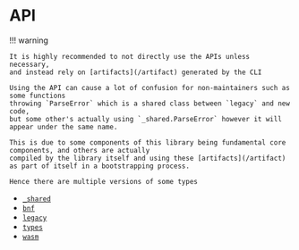 # API

!!! warning

    It is highly recommended to not directly use the APIs unless necessary,
    and instead rely on [artifacts](/artifact) generated by the CLI

    Using the API can cause a lot of confusion for non-maintainers such as some functions
    throwing `ParseError` which is a shared class between `legacy` and new code,
    but some other's actually using `_shared.ParseError` however it will appear under the same name.

    This is due to some components of this library being fundamental core components, and others are actually
    compiled by the library itself and using these [artifacts](/artifact) as part of itself in a bootstrapping process.

    Hence there are multiple versions of some types

- [`_shared`](/api/shared)
- [`bnf`](/api/bnf)
- [`legacy`](/legacy/api)
- [`types`](/types)
- [`wasm`](/wasm)